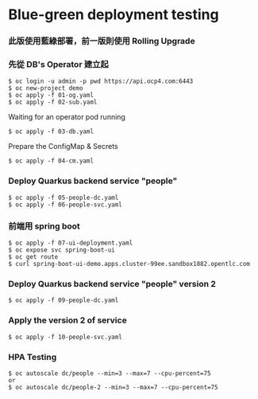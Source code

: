 # Blue-green deployment testing

### 此版使用藍綠部署，前一版則使用 Rolling Upgrade
### 先從 DB's Operator 建立起
``` 
$ oc login -u admin -p pwd https://api.ocp4.com:6443
$ oc new-project demo
$ oc apply -f 01-og.yaml
$ oc apply -f 02-sub.yaml
```
Waiting for an operator pod running
```
$ oc apply -f 03-db.yaml
```

Prepare the ConfigMap & Secrets
```
$ oc apply -f 04-cm.yaml
```
### Deploy Quarkus backend service "people"
```
$ oc apply -f 05-people-dc.yaml
$ oc apply -f 06-people-svc.yaml
```

### 前端用 spring boot 
```
$ oc apply -f 07-ui-deployment.yaml
$ oc expose svc spring-boot-ui
$ oc get route
$ curl spring-boot-ui-demo.apps.cluster-99ee.sandbox1882.opentlc.com
```

### Deploy Quarkus backend service "people" version 2
``` $ oc apply -f 09-people-dc.yaml ```

### Apply the version 2 of service
```
$ oc apply -f 10-people-svc.yaml
```

### HPA Testing
```
$ oc autoscale dc/people --min=3 --max=7 --cpu-percent=75
or
$ oc autoscale dc/people-2 --min=3 --max=7 --cpu-percent=75
```
